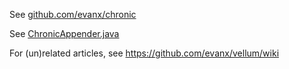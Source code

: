 
See <a href="https://github.com/evanx/chronic">github.com/evanx/chronic</a>

See <a href="https://github.com/evanx/chronic4j/blob/master/src/chronic4j/ChronicAppender.java">ChronicAppender.java</a>

For (un)related articles, see https://github.com/evanx/vellum/wiki
